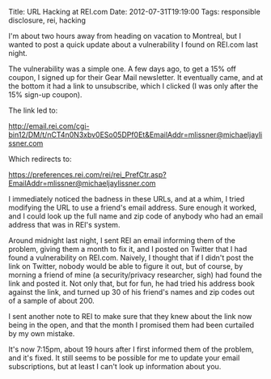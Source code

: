 Title: URL Hacking at REI.com
Date: 2012-07-31T19:19:00
Tags: responsible disclosure, rei, hacking


I'm about two hours away from heading on vacation to Montreal, but I wanted to post a quick update about a vulnerability I found on REI.com last night.

The vulnerability was a simple one. A few days ago, to get a 15% off coupon, I signed up for their Gear Mail newsletter. It eventually came, and at the bottom it had a link to unsubscribe, which I clicked (I was only after the 15% sign-up coupon). 

The link led to:

http://email.rei.com/cgi-bin12/DM/t/nCT4n0N3xbv0ESo05DPf0Et&EmailAddr=mlissner@michaeljaylissner.com

Which redirects to:

https://preferences.rei.com/rei/rei_PrefCtr.asp?EmailAddr=mlissner@michaeljaylissner.com

I immediately noticed the badness in these URLs, and at a whim, I tried modifying the URL to use a friend's email address. Sure enough it worked, and I could look up the full name and zip code of anybody who had an email address that was in REI's system.

Around midnight last night, I sent REI an email informing them of the problem, giving them a month to fix it, and I posted on Twitter that I had found a vulnerability on REI.com. Naively, I thought that if I didn't post the link on Twitter, nobody would be able to figure it out, but of course, by morning a friend of mine (a security/privacy researcher, sigh) had found the link and posted it. Not only that, but for fun, he had tried his address book against the link, and turned up 30 of his friend's names and zip codes out of a sample of about 200.

I sent another note to REI to make sure that they knew about the link now being in the open, and that the month I promised them had been curtailed by my own mistake. 

It's now 7:15pm, about 19 hours after I first informed them of the problem, and it's fixed. It still seems to be possible for me to update your email subscriptions, but at least I can't look up information about you.
